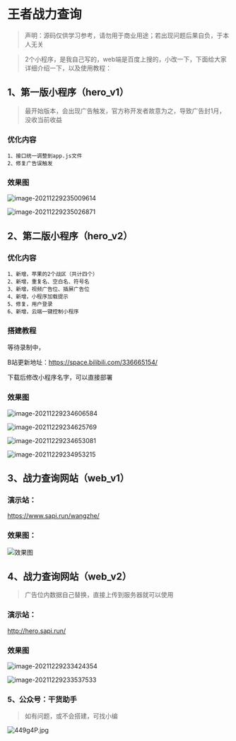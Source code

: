 # 王者战力查询

> 声明：源码仅供学习参考，请勿用于商业用途；若出现问题后果自负，于本人无关

> 2个小程序，是我自己写的，web端是百度上搜的，小改一下，下面给大家详细介绍一下，以及使用教程：



## 1、第一版小程序（hero_v1）

> 最开始版本，会出现广告触发，官方称开发者故意为之，导致广告封1月，没收当前收益



### 优化内容

```
1、接口统一调整到app.js文件
2、修复广告误触发
```



### 效果图

![image-20211229235009614](images/image-20211229235009614.png)

![image-20211229235026871](images/image-20211229235026871.png)





## 2、第二版小程序（hero_v2）



### 优化内容

```
1、新增，苹果的2个战区（共计四个）
2、新增，重复名、空白名、符号名
3、新增，视频广告位、插屏广告位
4、新增，小程序加载提示
5、修复，用户登录
6、新增，云端一键控制小程序
```



### 搭建教程

等待录制中，

B站更新地址：https://space.bilibili.com/336665154/

下载后修改小程序名字，可以直接部署



### 效果图



![image-20211229234606584](images/image-20211229234606584.png)

![image-20211229234625769](images/image-20211229234625769.png)

![image-20211229234653081](images/image-20211229234653081.png)

![image-20211229234953215](images/image-20211229234953215.png)



## 3、战力查询网站（web_v1）

### 演示站：

https://www.sapi.run/wangzhe/


### 效果图：

![效果图](https://z3.ax1x.com/2021/10/27/57w94H.jpg)



## 4、战力查询网站（web_v2）

> 广告位内数据自己替换，直接上传到服务器就可以使用

### 演示站：

http://hero.sapi.run/

### 效果图

![image-20211229233424354](images/image-20211229233424354.png)

![image-20211229233537533](images/image-20211229233537533.png)





### 5、公众号：干货助手

> 如有问题，或不会搭建，可找小编

![449g4P.jpg](https://z3.ax1x.com/2021/09/29/449g4P.jpg)
